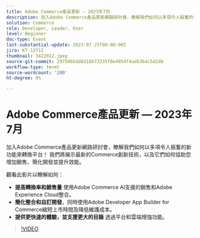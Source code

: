 ```yaml
---
title: Adobe Commerce產品更新 — 2023年7月
description: 加入Adobe Commerce產品更新網路研討會，瞭解我們如何以多項令人振奮的新功能來轉換平台！ 我們將展示最新的Commerce創新技術，以及它們如何協助您增加銷售、簡化開發並提升效能。 觀看此影片以瞭解如何 — 使用Adobe Commerce AI支援的銷售和Adobe Experience Cloud整合，提高轉換率和銷售量。  使用Adobe Developer App Builder for Commerce可簡化整合和自訂開發，同時縮短上市時間並節省維護成本。  透過平台和雲端增強功能，提供更快速的體驗並支援更大的目錄。
solution: Commerce
role: Developer, Leader, User
level: Beginner
doc-type: Event
last-substantial-update: 2023-07-25T00:00:00Z
jira: KT-13712
thumbnail: 3422012.jpeg
source-git-commit: 297506bdd6d1bb73335f8e4054f4aeb3b4c5d2d8
workflow-type: tm+mt
source-wordcount: '200'
ht-degree: 0%

---
```



# Adobe Commerce產品更新 — 2023年7月

加入Adobe Commerce產品更新網路研討會，瞭解我們如何以多項令人振奮的新功能來轉換平台！ 我們將展示最新的Commerce創新技術，以及它們如何協助您增加銷售、簡化開發並提升效能。

觀看此影片以瞭解如何：
* **提高轉換率和銷售量** 使用Adobe Commerce AI支援的銷售和Adobe Experience Cloud整合。
* **簡化整合和自訂開發**，同時使用Adobe Developer App Builder for Commerce縮短上市時間及降低維護成本。
* **提供更快速的體驗，並支援更大的目錄** 透過平台和雲端增強功能。

>[!VIDEO](https://video.tv.adobe.com/v/3422012/?learn=on)